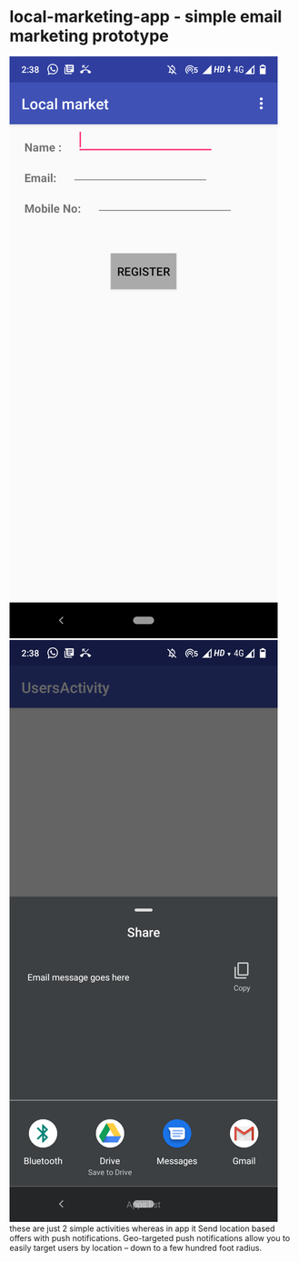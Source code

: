 # local-marketing-app - simple email marketing prototype

![](Screenshot_20201203-143810.png)
![](Screenshot_20201203-143823.png)
these are just 2 simple activities whereas in app it Send location based offers with push notifications.
Geo-targeted push notifications allow you to easily target users by location – down to a few hundred foot radius.

